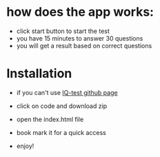 # how does the app works:

- click start button to start the test 
- you have 15 minutes to answer 30 questions 
- you will get a result based on correct questions

# Installation
- if you can't use [IQ-test github page](https://fulcain.github.io/IQ-test)

- click on code and download zip
- open the index.html file
- book mark it for a quick access
- enjoy!
